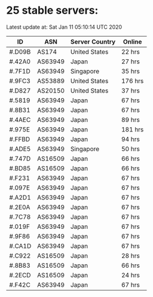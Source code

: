 # 25 stable servers:

Latest update at: Sat Jan 11 05:10:14 UTC 2020

| ID | ASN | Server Country | Online |
| -- | --- | -------------- | ------ |
| #.D09B | AS174 | United States | 22 hrs |
| #.42A0 | AS63949 | Japan | 27 hrs |
| #.7F1D | AS63949 | Singapore | 35 hrs |
| #.9FC3 | AS53889 | United States | 176 hrs |
| #.D827 | AS20150 | United States | 37 hrs |
| #.5819 | AS63949 | Japan | 67 hrs |
| #.8B31 | AS63949 | Japan | 67 hrs |
| #.4AEC | AS63949 | Japan | 89 hrs |
| #.975E | AS63949 | Japan | 181 hrs |
| #.FFBD | AS63949 | Japan | 94 hrs |
| #.ADE5 | AS63949 | Singapore | 50 hrs |
| #.747D | AS16509 | Japan | 66 hrs |
| #.BD85 | AS16509 | Japan | 66 hrs |
| #.F231 | AS63949 | Japan | 67 hrs |
| #.097E | AS63949 | Japan | 67 hrs |
| #.A2D1 | AS63949 | Japan | 67 hrs |
| #.2E0A | AS63949 | Japan | 67 hrs |
| #.7C78 | AS63949 | Japan | 67 hrs |
| #.019F | AS63949 | Japan | 67 hrs |
| #.9F86 | AS63949 | Japan | 67 hrs |
| #.CA1D | AS63949 | Japan | 67 hrs |
| #.C922 | AS16509 | Japan | 28 hrs |
| #.8B83 | AS16509 | Japan | 66 hrs |
| #.2ECD | AS16509 | Japan | 24 hrs |
| #.F42C | AS63949 | Japan | 67 hrs |

